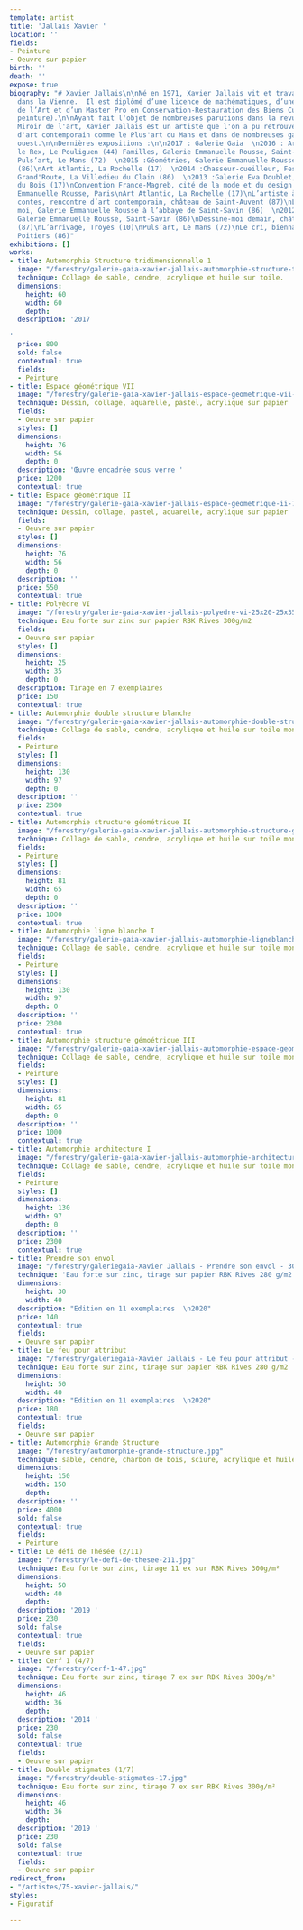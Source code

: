 ```yaml
---
template: artist
title: 'Jallais Xavier '
location: ''
fields:
- Peinture
- Oeuvre sur papier
birth: ''
death: ''
expose: true
biography: "# Xavier Jallais\n\nNé en 1971, Xavier Jallais vit et travaille à Chauvigny
  dans la Vienne.  Il est diplômé d’une licence de mathématiques, d’une Licence d’Histoire
  de l’Art et d’un Master Pro en Conservation-Restauration des Biens Culturel (spécialité
  peinture).\n\nAyant fait l'objet de nombreuses parutions dans la revue spécialisée
  Miroir de l'art, Xavier Jallais est un artiste que l'on a pu retrouvé dans des foires
  d'art contemporain comme le Plus'art du Mans et dans de nombreuses galeries du grand
  ouest.\n\nDernières expositions :\n\n2017 : Galerie Gaia  \n2016 : Art et Connivences,
  le Rex, Le Pouliguen (44) Familles, Galerie Emmanuelle Rousse, Saint-Savin (86)
  Puls’art, Le Mans (72)  \n2015 :Géométries, Galerie Emmanuelle Rousse, Saint-Savin
  (86)\nArt Atlantic, La Rochelle (17)  \n2014 :Chasseur-cueilleur, Festival L'Auberge
  Grand'Route, La Villedieu du Clain (86)  \n2013 :Galerie Eva Doublet, Saint-Georges
  du Bois (17)\nConvention France-Magreb, cité de la mode et du design avec la Galerie
  Emmanuelle Rousse, Paris\nArt Atlantic, La Rochelle (17)\nL’artiste à la cour des
  contes, rencontre d’art contemporain, château de Saint-Auvent (87)\nL’abbaye et
  moi, Galerie Emmanuelle Rousse à l’abbaye de Saint-Savin (86)  \n2012 : Automorphies,
  Galerie Emmanuelle Rousse, Saint-Savin (86)\nDessine-moi demain, château de Saint-Auvent
  (87)\nL’arrivage, Troyes (10)\nPuls’art, Le Mans (72)\nLe cri, biennale d’art sacré,
  Poitiers (86)"
exhibitions: []
works:
- title: Automorphie Structure tridimensionnelle 1
  image: "/forestry/galerie-gaia-xavier-jallais-automorphie-structure-tridimentionnelle-1-60x60.JPG"
  technique: Collage de sable, cendre, acrylique et huile sur toile.
  dimensions:
    height: 60
    width: 60
    depth: 
  description: '2017

'
  price: 800
  sold: false
  contextual: true
  fields:
  - Peinture
- title: Espace géométrique VII
  image: "/forestry/galerie-gaia-xavier-jallais-espace-geometrique-vii-120x100.jpg"
  technique: Dessin, collage, aquarelle, pastel, acrylique sur papier
  fields:
  - Oeuvre sur papier
  styles: []
  dimensions:
    height: 76
    width: 56
    depth: 0
  description: 'Œuvre encadrée sous verre '
  price: 1200
  contextual: true
- title: Espace géométrique II
  image: "/forestry/galerie-gaia-xavier-jallais-espace-geometrique-ii-76x56.jpg"
  technique: Dessin, collage, pastel, aquarelle, acrylique sur papier
  fields:
  - Oeuvre sur papier
  styles: []
  dimensions:
    height: 76
    width: 56
    depth: 0
  description: ''
  price: 550
  contextual: true
- title: Polyèdre VI
  image: "/forestry/galerie-gaia-xavier-jallais-polyedre-vi-25x20-25x35.jpg"
  technique: Eau forte sur zinc sur papier RBK Rives 300g/m2
  fields:
  - Oeuvre sur papier
  styles: []
  dimensions:
    height: 25
    width: 35
    depth: 0
  description: Tirage en 7 exemplaires
  price: 150
  contextual: true
- title: Automorphie double structure blanche
  image: "/forestry/galerie-gaia-xavier-jallais-automorphie-double-structure-blanche-130x97.jpg"
  technique: Collage de sable, cendre, acrylique et huile sur toile montée sur châssis
  fields:
  - Peinture
  styles: []
  dimensions:
    height: 130
    width: 97
    depth: 0
  description: ''
  price: 2300
  contextual: true
- title: Automorphie structure géométrique II
  image: "/forestry/galerie-gaia-xavier-jallais-automorphie-structure-geometrique-ii-81x65.jpg"
  technique: Collage de sable, cendre, acrylique et huile sur toile montée sur châssis
  fields:
  - Peinture
  styles: []
  dimensions:
    height: 81
    width: 65
    depth: 0
  description: ''
  price: 1000
  contextual: true
- title: Automorphie ligne blanche I
  image: "/forestry/galerie-gaia-xavier-jallais-automorphie-ligneblanche-130x97.jpg"
  technique: Collage de sable, cendre, acrylique et huile sur toile montée sur châssis
  fields:
  - Peinture
  styles: []
  dimensions:
    height: 130
    width: 97
    depth: 0
  description: ''
  price: 2300
  contextual: true
- title: Automorphie structure gémoétrique III
  image: "/forestry/galerie-gaia-xavier-jallais-automorphie-espace-geometrique-iii-81x65.jpg"
  technique: Collage de sable, cendre, acrylique et huile sur toile montée sur châssis
  fields:
  - Peinture
  styles: []
  dimensions:
    height: 81
    width: 65
    depth: 0
  description: ''
  price: 1000
  contextual: true
- title: Automorphie architecture I
  image: "/forestry/galerie-gaia-xavier-jallais-automorphie-architecture-i-130x97.jpg"
  technique: Collage de sable, cendre, acrylique et huile sur toile montée sur châssis
  fields:
  - Peinture
  styles: []
  dimensions:
    height: 130
    width: 97
    depth: 0
  description: ''
  price: 2300
  contextual: true
- title: Prendre son envol
  image: "/forestry/galeriegaia-Xavier Jallais - Prendre son envol - 30 x 40.jpg"
  technique: 'Eau forte sur zinc, tirage sur papier RBK Rives 280 g/m2 '
  dimensions:
    height: 30
    width: 40
  description: "Edition en 11 exemplaires  \n2020"
  price: 140
  contextual: true
  fields:
  - Oeuvre sur papier
- title: Le feu pour attribut
  image: "/forestry/galeriegaia-Xavier Jallais - Le feu pour attribut - 40 x 50.jpg"
  technique: Eau forte sur zinc, tirage sur papier RBK Rives 280 g/m2
  dimensions:
    height: 50
    width: 40
  description: "Edition en 11 exemplaires  \n2020"
  price: 180
  contextual: true
  fields:
  - Oeuvre sur papier
- title: Automorphie Grande Structure
  image: "/forestry/automorphie-grande-structure.jpg"
  technique: sable, cendre, charbon de bois, sciure, acrylique et huile sur toile
  dimensions:
    height: 150
    width: 150
    depth: 
  description: ''
  price: 4000
  sold: false
  contextual: true
  fields:
  - Peinture
- title: Le défi de Thésée (2/11)
  image: "/forestry/le-defi-de-thesee-211.jpg"
  technique: Eau forte sur zinc, tirage 11 ex sur RBK Rives 300g/m²
  dimensions:
    height: 50
    width: 40
    depth: 
  description: '2019 '
  price: 230
  sold: false
  contextual: true
  fields:
  - Oeuvre sur papier
- title: Cerf 1 (4/7)
  image: "/forestry/cerf-1-47.jpg"
  technique: Eau forte sur zinc, tirage 7 ex sur RBK Rives 300g/m²
  dimensions:
    height: 46
    width: 36
    depth: 
  description: '2014 '
  price: 230
  sold: false
  contextual: true
  fields:
  - Oeuvre sur papier
- title: Double stigmates (1/7)
  image: "/forestry/double-stigmates-17.jpg"
  technique: Eau forte sur zinc, tirage 7 ex sur RBK Rives 300g/m²
  dimensions:
    height: 46
    width: 36
    depth: 
  description: '2019 '
  price: 230
  sold: false
  contextual: true
  fields:
  - Oeuvre sur papier
redirect_from:
- "/artistes/75-xavier-jallais/"
styles:
- Figuratif

---
```

